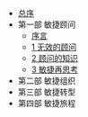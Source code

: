 - [总序](README.md)
- 第一部 敏捷顾问
  - [序言](consultants/0-preface.md)
  - [1 无效的顾问](consultants/1-ineffective-consultant.md)
  - [2 顾问的知识](consultants/2-knowledge-of-consultant.md)
  - [3 敏捷再思考](consultants/3-rethinking-agile.md)
    <!-- - [3.1 动态性](consultants/3-1-dynamicity.md) -->
- 第二部 敏捷组织
- 第三部 敏捷转型
- 第四部 敏捷旅程
